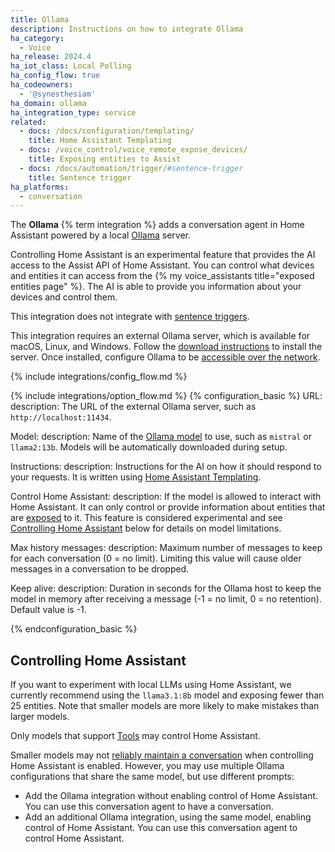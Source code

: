 ```yaml
---
title: Ollama
description: Instructions on how to integrate Ollama
ha_category:
  - Voice
ha_release: 2024.4
ha_iot_class: Local Polling
ha_config_flow: true
ha_codeowners:
  - '@synesthesiam'
ha_domain: ollama
ha_integration_type: service
related:
  - docs: /docs/configuration/templating/
    title: Home Assistant Templating
  - docs: /voice_control/voice_remote_expose_devices/
    title: Exposing entities to Assist
  - docs: /docs/automation/trigger/#sentence-trigger
    title: Sentence trigger
ha_platforms:
  - conversation
---
```


The **Ollama** {% term integration %} adds a conversation agent in Home Assistant powered by a local [Ollama](https://ollama.com/) server.

Controlling Home Assistant is an experimental feature that provides the AI access to the Assist API of Home Assistant. You can control what devices and entities it can access from the {% my voice_assistants title="exposed entities page" %}. The AI is able to provide you information about your devices and control them.

This integration does not integrate with [sentence triggers](/docs/automation/trigger/#sentence-trigger).

This integration requires an external Ollama server, which is available for macOS, Linux, and Windows. Follow the [download instructions](https://ollama.com/download) to install the server. Once installed, configure Ollama to be [accessible over the network](https://github.com/ollama/ollama/blob/main/docs/faq.md#how-can-i-expose-ollama-on-my-network).

{% include integrations/config_flow.md %}

{% include integrations/option_flow.md %}
{% configuration_basic %}
URL:
  description: The URL of the external Ollama server, such as `http://localhost:11434`.
  
Model:
  description: Name of the [Ollama model](https://ollama.com/library) to use, such as `mistral` or `llama2:13b`. Models will be automatically downloaded during setup.

Instructions:
  description: Instructions for the AI on how it should respond to your requests. It is written using [Home Assistant Templating](/docs/configuration/templating/).

Control Home Assistant:
  description: If the model is allowed to interact with Home Assistant. It can only control or provide information about entities that are [exposed](/voice_control/voice_remote_expose_devices/) to it. This feature is considered experimental and see [Controlling Home Assistant](#controlling-home-assistant) below for details on model limitations.

Max history messages:
  description: Maximum number of messages to keep for each conversation (0 = no limit). Limiting this value will cause older messages in a conversation to be dropped.

Keep alive:
  description: Duration in seconds for the Ollama host to keep the model in memory after receiving a message (-1 = no limit, 0 = no retention). Default value is -1.

{% endconfiguration_basic %}

## Controlling Home Assistant

If you want to experiment with local LLMs using Home Assistant, we currently recommend using the `llama3.1:8b` model and exposing fewer than 25 entities. Note that smaller models are more likely to make mistakes than larger models.

Only models that support [Tools](https://ollama.com/search?c=tools) may control Home Assistant.

Smaller models may not [reliably maintain a conversation](https://llama.meta.com/docs/model-cards-and-prompt-formats/llama3_1/#llama-3.1-instruct) when controlling
Home Assistant is enabled. However, you may use multiple Ollama configurations that
share the same model, but use different prompts:
- Add the Ollama integration without enabling control of Home Assistant. You can use
  this conversation agent to have a conversation.
- Add an additional Ollama integration, using the same model, enabling control of Home Assistant.
  You can use this conversation agent to control Home Assistant.
